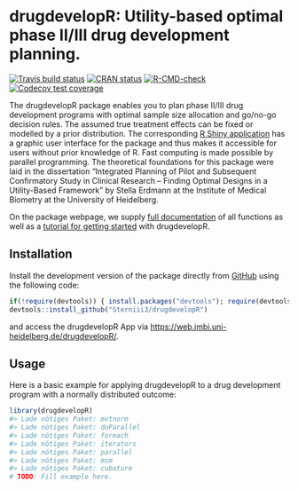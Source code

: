 
<!-- README.md is generated from README.Rmd. Please edit that file -->

# drugdevelopR: Utility-based optimal phase II/III drug development planning.

<!-- badges: start -->

[![Travis build
status](https://travis-ci.com/Sterniii3/drugdevelopR.svg?branch=master)](https://travis-ci.com/Sterniii3/drugdevelopR)
[![CRAN
status](https://www.r-pkg.org/badges/version/drugdevelopR)](https://CRAN.R-project.org/package=drugdevelopR)
[![R-CMD-check](https://github.com/Sterniii3/drugdevelopR/workflows/R-CMD-check/badge.svg)](https://github.com/Sterniii3/drugdevelopR/actions)
[![Codecov test
coverage](https://codecov.io/gh/Sterniii3/drugdevelopR/branch/master/graph/badge.svg)](https://app.codecov.io/gh/Sterniii3/drugdevelopR?branch=master)
<!-- badges: end -->

The drugdevelopR package enables you to plan phase II/III drug
development programs with optimal sample size allocation and go/no-go
decision rules. The assumed true treatment effects can be fixed or
modelled by a prior distribution. The corresponding [R Shiny
application](https://web.imbi.uni-heidelberg.de/drugdevelopR/) has a
graphic user interface for the package and thus makes it accessible for
users without prior knowledge of R. Fast computing is made possible by
parallel programming. The theoretical foundations for this package were
laid in the dissertation “Integrated Planning of Pilot and Subsequent
Confirmatory Study in Clinical Research – Finding Optimal Designs in a
Utility-Based Framework” by Stella Erdmann at the Institute of Medical
Biometry at the University of Heidelberg.

On the package webpage, we supply [full
documentation](https://sterniii3.github.io/drugdevelopR/reference/index.html)
of all functions as well as a [tutorial for getting
started](https://sterniii3.github.io/drugdevelopR/vignettes/introduction-to-drugdevelopr.html)
with drugdevelopR.

## Installation

Install the development version of the package directly from
[GitHub](https://github.com/Sterniii3/drugdevelopR/) using the following
code:

``` r
if(!require(devtools)) { install.packages("devtools"); require(devtools)} 
devtools::install_github("Sterniii3/drugdevelopR")
```

and access the drugdevelopR App via
<https://web.imbi.uni-heidelberg.de/drugdevelopR/>.

## Usage

Here is a basic example for applying drugdevelopR to a drug development
program with a normally distributed outcome:

``` r
library(drugdevelopR)
#> Lade nötiges Paket: mvtnorm
#> Lade nötiges Paket: doParallel
#> Lade nötiges Paket: foreach
#> Lade nötiges Paket: iterators
#> Lade nötiges Paket: parallel
#> Lade nötiges Paket: msm
#> Lade nötiges Paket: cubature
# TODO: Fill example here.
```
